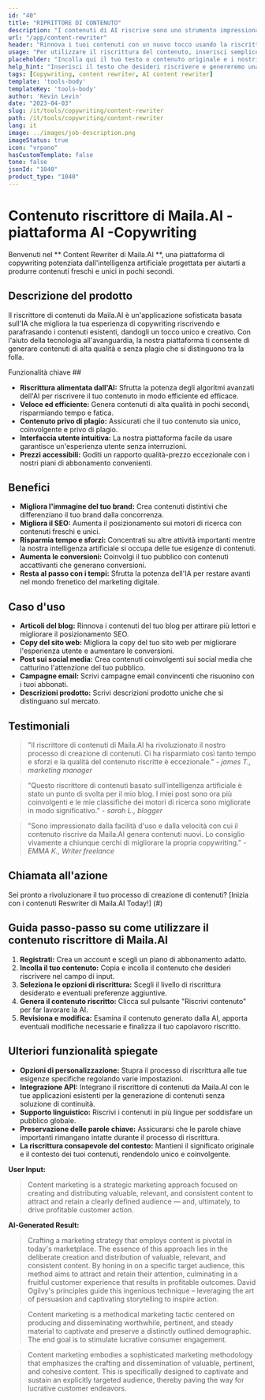 ```yaml
---
id: "40"
title: "RIPRITTORE DI CONTENUTO"
description: "I contenuti di AI riscrive sono uno strumento impressionante che utilizza algoritmi AI avanzati per riscrivere e riformulare automaticamente il testo di input, rendendolo unico, coinvolgente e più accattivante.  Questo strumento è ideale per blogger, copywriter e creatori di contenuti che vogliono migliorare la qualità dei loro contenuti ed evitare problemi di plagio."
url: "/app/content-rewriter"
header: "Rinnova i tuoi contenuti con un nuovo tocco usando la riscrittura alimentare."
usage: "Per utilizzare il riscrittura del contenuto, inserisci semplicemente il tuo testo che si desidera riscrivere.  Questo strumento genererà quindi una versione unica, ben strutturata e coinvolgente del contenuto originale, mantenendo il suo contesto e le idee chiave."
placeholder: "Incolla qui il tuo testo o contenuto originale e i nostri modelli lo riscriveranno per creare una versione unica, coinvolgente e accattivante."
help_hint: "Inserisci il testo che desideri riscrivere e genereremo una nuova versione unica preservando il significato e il contesto originali.  Ideale per migliorare la qualità dei contenuti ed evitare problemi di plagio."
tags: [Copywriting, content rewriter, AI content rewriter]
template: 'tools-body'
templateKey: 'tools-body'
author: 'Kevin Levin'
date: "2023-04-03"
slug: /it/tools/copywriting/content-rewriter
path: /it/tools/copywriting/content-rewriter
lang: it
image: ../images/job-description.png
imageStatus: true
icon: "vrpano"
hasCustomTemplate: false
tone: false
jsonId: "1040"
product_type: "1040"
---
```

# Contenuto riscrittore di Maila.AI - piattaforma AI -Copywriting

Benvenuti nel ** Content Rewriter di Maila.AI **, una piattaforma di copywriting potenziata dall'intelligenza artificiale progettata per aiutarti a produrre contenuti freschi e unici in pochi secondi.

## Descrizione del prodotto

Il riscrittore di contenuti da Maila.AI è un'applicazione sofisticata basata sull'IA che migliora la tua esperienza di copywriting riscrivendo e parafrasando i contenuti esistenti, dandogli un tocco unico e creativo.  Con l'aiuto della tecnologia all'avanguardia, la nostra piattaforma ti consente di generare contenuti di alta qualità e senza plagio che si distinguono tra la folla.

Funzionalità chiave ##

- **Riscrittura alimentata dall'AI:** Sfrutta la potenza degli algoritmi avanzati dell'AI per riscrivere il tuo contenuto in modo efficiente ed efficace.
- **Veloce ed efficiente:** Genera contenuti di alta qualità in pochi secondi, risparmiando tempo e fatica.
- **Contenuto privo di plagio:** Assicurati che il tuo contenuto sia unico, coinvolgente e privo di plagio.
- **Interfaccia utente intuitiva:** La nostra piattaforma facile da usare garantisce un'esperienza utente senza interruzioni.
- **Prezzi accessibili:** Goditi un rapporto qualità-prezzo eccezionale con i nostri piani di abbonamento convenienti.

## Benefici

- **Migliora l'immagine del tuo brand:** Crea contenuti distintivi che differenziano il tuo brand dalla concorrenza.
- **Migliora il SEO:** Aumenta il posizionamento sui motori di ricerca con contenuti freschi e unici.
- **Risparmia tempo e sforzi:** Concentrati su altre attività importanti mentre la nostra intelligenza artificiale si occupa delle tue esigenze di contenuti.
- **Aumenta le conversioni:** Coinvolgi il tuo pubblico con contenuti accattivanti che generano conversioni.
- **Resta al passo con i tempi:** Sfrutta la potenza dell'IA per restare avanti nel mondo frenetico del marketing digitale.

## Caso d'uso

- **Articoli del blog:** Rinnova i contenuti del tuo blog per attirare più lettori e migliorare il posizionamento SEO.
- **Copy del sito web:** Migliora la copy del tuo sito web per migliorare l'esperienza utente e aumentare le conversioni.
- **Post sui social media:** Crea contenuti coinvolgenti sui social media che catturino l'attenzione del tuo pubblico.
- **Campagne email:** Scrivi campagne email convincenti che risuonino con i tuoi abbonati.
- **Descrizioni prodotto:** Scrivi descrizioni prodotto uniche che si distinguano sul mercato.

## Testimoniali

> "Il riscrittore di contenuti di Maila.AI ha rivoluzionato il nostro processo di creazione di contenuti. Ci ha risparmiato così tanto tempo e sforzi e la qualità del contenuto riscritte è eccezionale."  - _james T., marketing manager_

> "Questo riscrittore di contenuti basato sull'intelligenza artificiale è stato un punto di svolta per il mio blog. I miei post sono ora più coinvolgenti e le mie classifiche dei motori di ricerca sono migliorate in modo significativo."  - _sarah L., blogger_

> "Sono impressionato dalla facilità d'uso e dalla velocità con cui il contenuto riscrive da Maila.AI genera contenuti nuovi. Lo consiglio vivamente a chiunque cerchi di migliorare la propria copywriting."  - _EMMA K., Writer freelance_

## Chiamata all'azione

Sei pronto a rivoluzionare il tuo processo di creazione di contenuti?  [Inizia con i contenuti Reswriter di Maila.AI Today!] (#)

## Guida passo-passo su come utilizzare il contenuto riscrittore di Maila.AI

1. **Registrati:** Crea un account e scegli un piano di abbonamento adatto.
2. **Incolla il tuo contenuto:** Copia e incolla il contenuto che desideri riscrivere nel campo di input.
3. **Seleziona le opzioni di riscrittura:** Scegli il livello di riscrittura desiderato e eventuali preferenze aggiuntive.
4. **Genera il contenuto riscritto:** Clicca sul pulsante "Riscrivi contenuto" per far lavorare la AI.
5. **Revisiona e modifica:** Esamina il contenuto generato dalla AI, apporta eventuali modifiche necessarie e finalizza il tuo capolavoro riscritto.

## Ulteriori funzionalità spiegate

- **Opzioni di personalizzazione:** Stupra il processo di riscrittura alle tue esigenze specifiche regolando varie impostazioni.
 - **Integrazione API:** Integrano il riscrittore di contenuti da Maila.AI con le tue applicazioni esistenti per la generazione di contenuti senza soluzione di continuità.
 - **Supporto linguistico:** Riscrivi i contenuti in più lingue per soddisfare un pubblico globale.
 - **Preservazione delle parole chiave:** Assicurarsi che le parole chiave importanti rimangano intatte durante il processo di riscrittura.
 - **La riscrittura consapevole del contesto:** Mantieni il significato originale e il contesto dei tuoi contenuti, rendendolo unico e coinvolgente.



**User Input:**


> Content marketing is a strategic marketing approach focused on creating and distributing valuable, relevant, and consistent content to attract and retain a clearly defined audience — and, ultimately, to drive profitable customer action.


**AI-Generated Result:**

> Crafting a marketing strategy that employs content is pivotal in today's marketplace. The essence of this approach lies in the deliberate creation and distribution of valuable, relevant, and consistent content. By honing in on a specific target audience, this method aims to attract and retain their attention, culminating in a fruitful customer experience that results in profitable outcomes. David Ogilvy's principles guide this ingenious technique – leveraging the art of persuasion and captivating storytelling to inspire action.

> Content marketing is a methodical marketing tactic centered on producing and disseminating worthwhile, pertinent, and steady material to captivate and preserve a distinctly outlined demographic. The end goal is to stimulate lucrative consumer engagement.


> Content marketing embodies a sophisticated marketing methodology that emphasizes the crafting and dissemination of valuable, pertinent, and cohesive content. This is specifically designed to captivate and sustain an explicitly targeted audience, thereby paving the way for lucrative customer endeavors.

